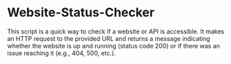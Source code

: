 # Website-Status-Checker
This script is a quick way to check if a website or API is accessible. It makes an HTTP request to the provided URL and returns a message indicating whether the website is up and running (status code 200) or if there was an issue reaching it (e.g., 404, 500, etc.).
